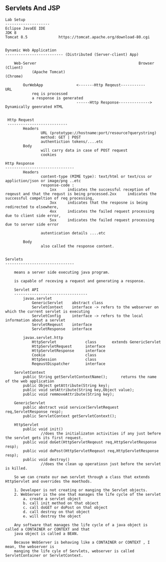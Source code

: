Servlets And JSP
--------------------------------------------------------------------
    Lab Setup
    --------------------
    Eclipse JavaEE IDE
    JDK 8
    Tomcat 8.5              https://tomcat.apache.org/download-80.cgi


    Dynamic Web Application
    -------------------------- (Distributed (Server-client) App)

        Web-Server                                              Browser (Client)
                (Apache Tomcat)                                             (Chrome)
            
            OurWebApp               <-------Http Reqeust-----------     URL
                req is processed
                a response is generated
                                    ------Http Response--------------> Dynamically geenrated HTML


     Http Request
     ---------------------------
            Headers     
                    URL (prototype://hostname:port/resource?querystring)
                    method: GET | POST
                    authentiction tokens/....etc 
            Body   
                    will carry data in case of POST request
                    cookies 

    Http Response
    -------------------------------
            Headers
                    content-type (MIME type): text/html or text/css or appliction/json or image/png ..etc
                    response-code : 
                        1xx     indicates the successful reception of reqeust and that the requst is being processed.2xx     indicates the successful compeltion of req processing, 
                        3xx     indicates that the resposne is being redirected to elsewhere,
                        4xx     indicates the failed request processing due to client side error, 
                        5xx     indicates the failed request processing due to server side error

                    autentication details ....etc

            Body
                    also called the response content.

    
    Servlets
    -------------------------------

        means a server side executing java program.

        is capable of receving a request and generating a response.

        Servlet API
        ---------------------------------
            javax.servlet
                GenericServlet    abstract class
                ServletContext    interface -> refers to the webserver on which the current servlet is executing
                ServletConfig     interface -> refers to the local information about a servlet
                ServletReqeust    interface
                ServletResponse   interface

            javax.servlet.http
                HttpServlet             class       extends GenericServlet
                HttpServletRequest      interface
                HttpServletResponse     interface
                Cookie                  class
                HttpSession             class
                ReqeustDispatcher       interface

        ServletContext
            public String getServletContextName();      returns the name of the web application
            public Object getAttribute(String key);
            public void setAttribute(String key,Object value);
            public void remmoveAttribute(String key);

        GenericServlet 
            public abstract void service(ServletRequest req,ServletResponse resp);
            public ServletContext getServletContext();

        HttpServlet
            public void init()      
                    //does the initializaton activities if any just before the servlet gets its first request.
            public void doGet(HttpServletReqeust req,HttpServletResponse resp);
            public void doPost(HttpServletReqeust req,HttpServletResponse resp);
            public void destroy()
                    //does the clean up operatiosn just before the servlet is killed.

        So we can create our own servlet through a class that extends HttpServlet and overrides the moethods.

        1. Developer is not creating or manging the Servlet objects.
        2. WebServer is the one that manages the life cycle of the servlet
            a. create a servlet object
            b. call init method on that object
            c. call doGET or doPost on that object
            d. call destroy on that object
            e. will destroy the object
        
        Any software that manages the life cycle of a java object is called a CONTAINER or CONTEXT and that
        java object is called a BEAN.

        Because WebServer is behaving like a CONTAINER or CONTEXT , I mean, the webserver is
        manging the life cyle of Servlets, webserver is called ServletContainer or ServletContext.





        




